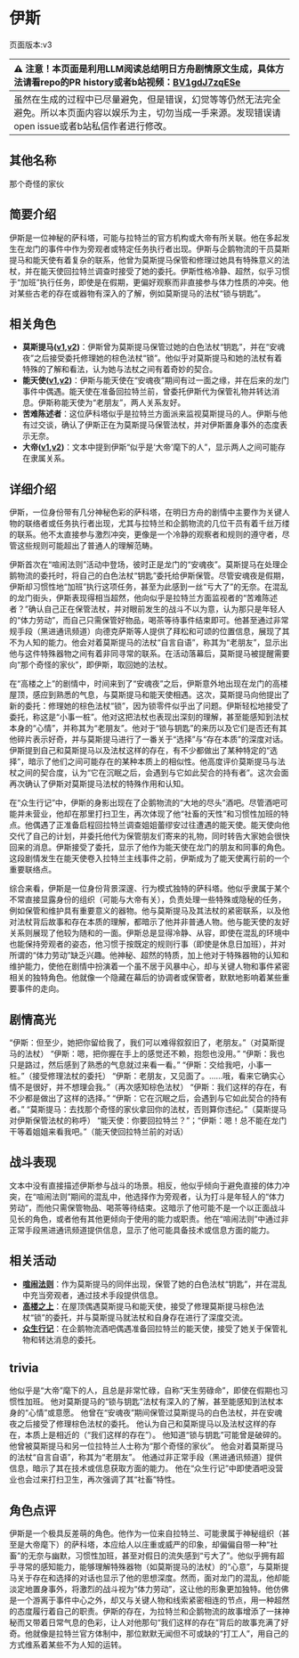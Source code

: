 # 伊斯
页面版本:v3
 

| :warning: 注意！本页面是利用LLM阅读总结明日方舟剧情原文生成，具体方法请看repo的PR history或者b站视频：[BV1gdJ7zqESe](https://www.bilibili.com/video/BV1gdJ7zqESe/)         |
|:----------------------------|
| 虽然在生成的过程中已尽量避免，但是错误，幻觉等等仍然无法完全避免。所以本页面内容以娱乐为主，切勿当成一手来源。发现错误请open issue或者b站私信作者进行修改。|



## 其他名称
那个奇怪的家伙
## 简要介绍
伊斯是一位神秘的萨科塔，可能与拉特兰的官方机构或大帝有所关联。他在多起发生在龙门的事件中作为旁观者或特定任务执行者出现。伊斯与企鹅物流的干员莫斯提马和能天使有着复杂的联系，他曾为莫斯提马保管和修理过她具有特殊意义的法杖，并在能天使回拉特兰调查时接受了她的委托。伊斯性格冷静、超然，似乎习惯于“加班”执行任务，即使是在假期，更偏好观察而非直接参与体力性质的冲突。他对某些古老的存在或器物有深入的了解，例如莫斯提马的法杖“锁与钥匙”。
## 相关角色
-   **莫斯提马([v1](../chars/char_213_mostma.md),[v2](char_213_mostma.md))**：伊斯曾为莫斯提马保管过她的白色法杖“钥匙”，并在“安魂夜”之后接受委托修理她的棕色法杖“锁”。他似乎对莫斯提马和她的法杖有着特殊的了解和看法，认为她与法杖之间有着奇妙的契合。
-   **能天使([v1](../chars/char_103_angel.md),[v2](char_103_angel.md))**：伊斯与能天使在“安魂夜”期间有过一面之缘，并在后来的龙门事件中偶遇。能天使在准备回拉特兰前，曾委托伊斯代为保管礼物并转达消息。伊斯称能天使为“老朋友”，两人关系友好。
-   **苦难陈述者**：这位萨科塔似乎是拉特兰方面派来监视莫斯提马的人。伊斯与他有过交谈，确认了伊斯正在为莫斯提马保管法杖，并对伊斯置身事外的态度表示无奈。
-   **大帝([v1](../chars/extended_char_da_di.md),[v2](extended_char_da_di.md))**：文本中提到伊斯“似乎是‘大帝’麾下的人”，显示两人之间可能存在隶属关系。
## 详细介绍
伊斯，一位身份带有几分神秘色彩的萨科塔，在明日方舟的剧情中主要作为关键人物的联络者或任务执行者出现，尤其与拉特兰和企鹅物流的几位干员有着千丝万缕的联系。他不太直接参与激烈冲突，更像是一个冷静的观察者和规则的遵守者，尽管这些规则可能超出了普通人的理解范畴。

伊斯首次在“喧闹法则”活动中登场，彼时正是龙门的“安魂夜”。莫斯提马在处理企鹅物流的委托时，将自己的白色法杖“钥匙”委托给伊斯保管。尽管安魂夜是假期，伊斯却习惯性地“加班”执行这项任务，甚至为此感到一丝“亏大了”的无奈。在混乱的龙门街头，伊斯表现得相当超然，他向似乎是拉特兰方面监视者的“苦难陈述者？”确认自己正在保管法杖，并对眼前发生的战斗不以为意，认为那只是年轻人的“体力劳动”，而自己只需保管好物品，喝茶等待事件结束即可。他甚至通过非常规手段（黑进通讯频道）向德克萨斯等人提供了拜松和可颂的位置信息，展现了其不为人知的能力。他会对着莫斯提马的法杖“自言自语”，称其为“老朋友”，显示出他与这件特殊器物之间有着非同寻常的联系。在活动落幕后，莫斯提马被提醒需要向“那个奇怪的家伙”，即伊斯，取回她的法杖。

在“高楼之上”的剧情中，时间来到了“安魂夜”之后，伊斯意外地出现在龙门的高楼屋顶，感应到熟悉的气息，与莫斯提马和能天使相遇。这次，莫斯提马向他提出了新的委托：修理她的棕色法杖“锁”，因为锁零件似乎出了问题。伊斯轻松地接受了委托，称这是“小事一桩”。他对这把法杖也表现出深刻的理解，甚至能感知到法杖本身的“心情”，并称其为“老朋友”。他对于“锁与钥匙”的来历以及它们是否还有其他碎片表示好奇，并与莫斯提马进行了一番关于“选择”与“存在本质”的深度对话。伊斯提到自己和莫斯提马以及法杖这样的存在，有不少都做出了某种特定的“选择”，暗示了他们之间可能存在的某种本质上的相似性。他高度评价莫斯提马与法杖之间的契合度，认为“它在沉眠之后，会遇到与它如此契合的持有者”。这次会面再次确认了伊斯对莫斯提马法杖的特殊作用和认知。

在“众生行记”中，伊斯的身影出现在了企鹅物流的“大地的尽头”酒吧。尽管酒吧可能并未营业，他却在那里打扫卫生，再次体现了他“社畜的天性”和习惯性加班的特点。他偶遇了正准备启程回拉特兰调查姐姐蕾缪安过往遭遇的能天使。能天使向他交代了自己的计划，并委托他代为保管朋友们寄来的礼物，同时转告大家她会很快回来的消息。伊斯接受了委托，显示了他作为能天使在龙门的朋友和同事的角色。这段剧情发生在能天使卷入拉特兰主线事件之前，伊斯成为了能天使离行前的一个重要联络点。

综合来看，伊斯是一位身份背景深邃、行为模式独特的萨科塔。他似乎隶属于某个不常直接显露身份的组织（可能与大帝有关），负责处理一些特殊或隐秘的任务，例如保管和维护具有重要意义的器物。他与莫斯提马及其法杖的紧密联系，以及他对法杖背后故事和存在本质的理解，都暗示了他并非普通人物。他与能天使的友好关系则展现了他较为随和的一面。伊斯总是显得冷静、从容，即使在混乱的环境中也能保持旁观者的姿态，他习惯于按既定的规则行事（即使是休息日加班），并对所谓的“体力劳动”缺乏兴趣。他神秘、超然的特质，加上他对于特殊器物的认知和维护能力，使他在剧情中扮演着一个虽不居于风暴中心，却与关键人物和事件紧密相关的独特角色。他就像一个隐藏在幕后的协调者或保管者，默默地影响着某些重要事件的走向。
## 剧情高光
“伊斯：但至少，她把你留给我了，我们可以难得叙叙旧了，老朋友。”（对莫斯提马的法杖）
“伊斯：嗯，把你握在手上的感觉还不赖，抱怨也没用。”
“伊斯：我也只是路过，然后感到了熟悉的气息就过来看一看。”
“伊斯：交给我吧，小事一桩。”（接受修理法杖的委托）
“伊斯：老朋友，又见面了。......哦，看来它确实心情不是很好，并不想理会我。”（再次感知棕色法杖）
“伊斯：我们这样的存在，有不少都是做出了这样的选择。”
“伊斯：它在沉眠之后，会遇到与它如此契合的持有者。”
“莫斯提马：去找那个奇怪的家伙拿回你的法杖，否则算你违纪。”（莫斯提马对伊斯保管法杖的称呼）
“能天使：你要回拉特兰？”；“伊斯：嗯！总不能在龙门干等着姐姐来看我吧。”（能天使回拉特兰前的对话）
## 战斗表现
文本中没有直接描述伊斯参与战斗的场景。相反，他似乎倾向于避免直接的体力冲突，在“喧闹法则”期间的混乱中，他选择作为旁观者，认为打斗是年轻人的“体力劳动”，而他只需保管物品、喝茶等待结束。这暗示了他可能不是一个以正面战斗见长的角色，或者他有其他更倾向于使用的能力或职责。他在“喧闹法则”中通过非正常手段黑进通讯频道提供信息，显示了他可能具备技术或信息方面的能力。
## 相关活动
-   **[喧闹法则](../stories/act5d0.md)**：作为莫斯提马的同伴出现，保管了她的白色法杖“钥匙”，并在混乱中充当旁观者，通过技术手段提供信息。
-   **[高楼之上](../stories/story_mostma_set_1.md)**：在屋顶偶遇莫斯提马和能天使，接受了修理莫斯提马棕色法杖“锁”的委托，并与莫斯提马就法杖和自身存在进行了深度交流。
-   **[众生行记](../stories/act42side.md)**：在企鹅物流酒吧偶遇准备回拉特兰的能天使，接受了她关于保管礼物和转达消息的委托。
## trivia
他似乎是“大帝”麾下的人，且总是非常忙碌，自称“天生劳碌命”，即使在假期也习惯性加班。
他对莫斯提马的“锁与钥匙”法杖有深入的了解，甚至能感知到法杖本身的“心情”或意愿。
他曾在“安魂夜”期间保管过莫斯提马的白色法杖，并在安魂夜之后接受了修理棕色法杖的委托。
他认为自己和莫斯提马以及法杖这样的存在，本质上是相近的（“我们这样的存在”）。
他知道“锁与钥匙”可能曾是破碎的。
他曾被莫斯提马和另一位拉特兰人士称为“那个奇怪的家伙”。
他会对着莫斯提马的法杖“自言自语”，称其为“老朋友”。
他通过非正常手段（黑进通讯频道）提供信息，暗示了其在技术或信息获取方面的能力。
他在“众生行记”中即使酒吧没营业也会过来打扫卫生，再次强调了其“社畜”特性。
## 角色点评
伊斯是一个极具反差萌的角色。他作为一位来自拉特兰、可能隶属于神秘组织（甚至是大帝麾下）的萨科塔，本应给人以庄重或威严的印象，却偏偏自带一种“社畜”的无奈与幽默，习惯性加班，甚至对假日的流失感到“亏大了”。他似乎拥有超乎寻常的感知能力，能够理解特殊器物（如莫斯提马的法杖）的“心意”，与莫斯提马关于存在和选择的对话也显示了他的思想深度。然而，面对龙门的混乱，他却能淡定地置身事外，将激烈的战斗视为“体力劳动”，这让他的形象更加独特。他仿佛是一个游离于事件中心之外，却又与关键人物和线索紧密相连的节点，用一种超然的态度履行着自己的职责。伊斯的存在，为拉特兰和企鹅物流的故事增添了一抹神秘而又带着日常气息的色彩，让人对他那句“我们这样的存在”背后的故事充满了好奇。他就像是拉特兰官方体制中，那位默默无闻但不可或缺的“打工人”，用自己的方式维系着某些不为人知的运转。